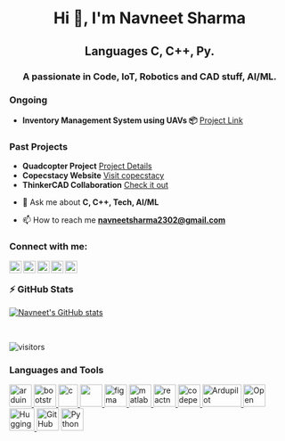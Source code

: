 <h1 align="center">Hi 👋, I'm Navneet Sharma</h1>
<h2 align="center"> Languages C, C++, Py.
<h3 align="center">A passionate in Code, IoT, Robotics and CAD stuff, AI/ML.</h3>


### Ongoing 

*  **Inventory Management System using UAVs 📦**  [Project Link](https://drive.google.com/drive/folders/1JUWDhZO8yf9YcJdOUo9APtqmapXFEJGY?usp=sharing)

### Past Projects 

*  **Quadcopter Project**  [Project Details](https://www.playbook.com/s/meham/vBhzeKpQuEc8LkgNSB4rZzRQ)
*  **Copecstacy Website** [Visit copecstacy](https://copecstacy.blinkstore.in/)
*  **ThinkerCAD Collaboration** [Check it out](https://www.tinkercad.com/embed/bm3LqgwmO69?editbtn=1)

- 💬 Ask me about **C, C++, Tech, AI/ML**

- 📫 How to reach me **navneetsharma2302@gmail.com**
  
### Connect with me:

[<img align="left" alt="https://sanyampunia.github.io/" width="22px" src="https://img.icons8.com/color/50/000000/geography--v3.png" />][website]
[<img align="left" alt="YouTube" width="22px" src="https://img.icons8.com/color/48/000000/instagram.png"/>][instagram]
[<img align="left" alt="Twitter" width="22px" src="https://img.icons8.com/fluent/48/000000/twitter.png" />][twitter]
[<img align="left" alt="Twitter" width="22px" src="https://img.icons8.com/fluent/48/000000/spotify.png" />][spotify]
[<img align="left" alt="Discord" width="22px" src="https://img.icons8.com/fluency/48/000000/discord-logo.png" />][discord]

<br/>

### ⚡ GitHub Stats
  
[![Navneet's GitHub stats](https://github-readme-stats-sigma-five.vercel.app/api?username=nav9v&show_icons=true&theme=gotham&hide_border=true)](https://github.com/anuraghazra/github-readme-stats)

<br/>

[website]: https://nav9v.github.io/
[instagram]: https://instagram.com/nav9v
[youtube]: https://youtube.com/@NavneetSharmaa
[spotify]: https://open.spotify.com/user/5eh6tsz0ogz9hlq2l82de0mvg
[discord]: https://discord.gg/S5HNY2Gz
[twitter]: https://twitter.com/nav9v

![visitors](https://komarev.com/ghpvc/?username=nav9v&style=flat-square)

### Languages and Tools
<p align="left">
<a href="https://www.arduino.cc/" target="_blank" rel="noreferrer"> 
<img src="https://cdn.worldvectorlogo.com/logos/arduino-1.svg" alt="arduino" width="40" height="40"/> </a> 
<a href="https://getbootstrap.com" target="_blank" rel="noreferrer"> 
<img src="https://bootstrapstudio.io/assets/img/logo_128.png" alt="bootstrap" width="40" height="40"/> </a> 
<a href="https://www.cprogramming.com/" target="_blank" rel="noreferrer"> 
<img src="https://upload.wikimedia.org/wikipedia/commons/1/19/C_Logo.png" alt="c" width="35" height="40"/> </a>
<a href="https://www.w3schools.com/cpp/" target="_blank" rel="noreferrer"> 
<img src="https://upload.wikimedia.org/wikipedia/commons/1/18/ISO_C%2B%2B_Logo.svg" width="40" height="40"/> </a>
<a href="https://www.figma.com/" target="_blank" rel="noreferrer">
<img src="https://www.vectorlogo.zone/logos/figma/figma-icon.svg" alt="figma" width="40" height="40"/> </a> 
<a href="https://www.mathworks.com/" target="_blank" rel="noreferrer"> 
<img src="https://upload.wikimedia.org/wikipedia/commons/2/21/Matlab_Logo.png" alt="matlab" width="40" height="40"/> </a>
<a href="https://reactnative.dev/" target="_blank" rel="noreferrer">
<img src="https://reactnative.dev/img/header_logo.svg" alt="reactnative" width="40" height="40"/> </a>  
<a href="https://codepen.io/" target="_blank" rel="noreferrer">
<img src="https://pbs.twimg.com/profile_images/923214541290221569/dCMZxkwz_400x400.jpg" alt="codepen" width="40" height="40"/> </a>
<a href="https://ardupilot.org/" target="_blank" rel="noreferrer">
<img src="https://ardupilot.org/images/ArduPilot-Motto.png" alt="Ardupilot" width="70" height="40"/> </a>
<a href="https://www.osrfoundation.org/" target="_blank" rel="noreferrer">
<img src="https://encrypted-tbn0.gstatic.com/images?q=tbn:ANd9GcRg94Km2S_zKWfktGYBRfhnv7u31hj98cS0MJzrAUQQqQ&s" alt="Open Source Robotics" width="40" height="40"/> </a>
<a href="https://huggingface.co/" target="_blank" rel="noreferrer">
<img src="https://huggingface.co/front/assets/huggingface_logo-noborder.svg" alt="Hugging Face" width="45" height="40"/> </a>
<a href="https://github.com/" target="_blank" rel="noreferrer">
<img src="https://github.githubassets.com/images/modules/logos_page/GitHub-Mark.png" alt="GitHub" width="40" height="40"/></a>
<a href="https://www.python.org/" target="_blank" rel="noreferrer">
<img src="https://www.python.org/static/opengraph-icon-200x200.png" alt="Python" width="40" height="40"/></a></p>
